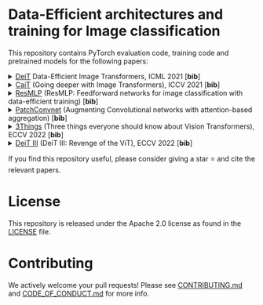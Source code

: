 # Data-Efficient architectures and training for Image classification

This repository contains PyTorch evaluation code, training code and pretrained models for the following papers:
<details>
<summary>
  <a href="README_deit.md">DeiT</a> Data-Efficient Image Transformers, ICML 2021 [<b>bib</b>]
</summary>

```
@InProceedings{pmlr-v139-touvron21a,
  title =     {Training data-efficient image transformers &amp; distillation through attention},
  author =    {Touvron, Hugo and Cord, Matthieu and Douze, Matthijs and Massa, Francisco and Sablayrolles, Alexandre and Jegou, Herve},
  booktitle = {International Conference on Machine Learning},
  pages =     {10347--10357},
  year =      {2021},
  volume =    {139},
  month =     {July}
}
```
</details>
<details>
<summary>
<a href="README_cait.md">CaiT</a> (Going deeper with Image Transformers), ICCV 2021  [<b>bib</b>]
</summary>

```
@InProceedings{Touvron_2021_ICCV,
    author    = {Touvron, Hugo and Cord, Matthieu and Sablayrolles, Alexandre and Synnaeve, Gabriel and J\'egou, Herv\'e},
    title     = {Going Deeper With Image Transformers},
    booktitle = {Proceedings of the IEEE/CVF International Conference on Computer Vision (ICCV)},
    month     = {October},
    year      = {2021},
    pages     = {32-42}
}
```
</details>
<details>
<summary>
<a href="README_resmlp.md">ResMLP</a> (ResMLP: Feedforward networks for image classification with data-efficient training) [<b>bib</b>]
</summary>

```
@article{touvron2021resmlp,
  title={ResMLP: Feedforward networks for image classification with data-efficient training},
  author={Hugo Touvron and Piotr Bojanowski and Mathilde Caron and Matthieu Cord and Alaaeldin El-Nouby and Edouard Grave and Gautier Izacard and Armand Joulin and Gabriel Synnaeve and Jakob Verbeek and Herv'e J'egou},
  journal={arXiv preprint arXiv:2105.03404},
  year={2021},
}
```
</details>
<details>
<summary>
<a href="README_patchconvnet.md">PatchConvnet</a> (Augmenting Convolutional networks with attention-based aggregation) [<b>bib</b>]
</summary>

```
@article{touvron2021patchconvnet,
  title={Augmenting Convolutional networks with attention-based aggregation},
  author={Hugo Touvron and Matthieu Cord and Alaaeldin El-Nouby and Piotr Bojanowski and Armand Joulin and Gabriel Synnaeve and Jakob Verbeek and Herve Jegou},
  journal={arXiv preprint arXiv:2112.13692},
  year={2021},
}
```
</details>
<details>
<summary>
<a href="README_3things.md">3Things</a> (Three things everyone should know about Vision Transformers), ECCV 2022 [<b>bib</b>]
</summary>

```
@article{Touvron2022ThreeTE,
  title={Three things everyone should know about Vision Transformers},
  author={Hugo Touvron and Matthieu Cord and Alaaeldin El-Nouby and Jakob Verbeek and Herve Jegou},
  journal={arXiv preprint arXiv:2203.09795},
  year={2022},
}
```
</details>
<details>
<summary>
<a href="README_revenge.md">DeiT III</a> (DeiT III: Revenge of the ViT), ECCV 2022 [<b>bib</b>]
</summary>

```
@article{Touvron2022DeiTIR,
  title={DeiT III: Revenge of the ViT},
  author={Hugo Touvron and Matthieu Cord and Herve Jegou},
  journal={arXiv preprint arXiv:2204.07118},
  year={2022},
}
```
</details>

If you find this repository useful, please consider giving a star ⭐ and cite the relevant papers. 

# License
This repository is released under the Apache 2.0 license as found in the [LICENSE](LICENSE) file.

# Contributing
We actively welcome your pull requests! Please see [CONTRIBUTING.md](.github/CONTRIBUTING.md) and [CODE_OF_CONDUCT.md](.github/CODE_OF_CONDUCT.md) for more info.
